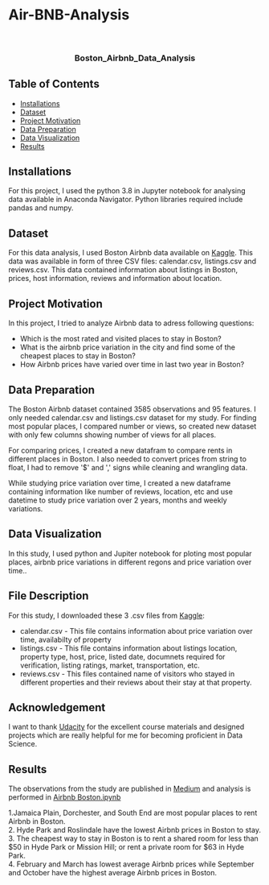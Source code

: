 # Air-BNB-Analysis
<!-- PROJECT LOGO -->
<br />
<p align="center">

  <h3 align="center">Boston_Airbnb_Data_Analysis</h3>

</p>

<!-- TABLE OF CONTENTS -->
## Table of Contents

* [Installations](#install)
* [Dataset](#ds)
* [Project Motivation](#pm)
* [Data Preparation](#dp)
* [Data Visualization](#dv)
* [Results](#res)

<!-- Installations -->
## Installations <a name="install"></a>

For this project, I used the python 3.8 in Jupyter notebook for analysing data available in Anaconda Navigator.
Python libraries required include pandas and numpy.

<!-- Dataset -->
## Dataset<a name="ds"></a>

For this data analysis, I used Boston Airbnb data available on [Kaggle](https://www.kaggle.com/). This data was available in form of three CSV files: calendar.csv,
listings.csv and reviews.csv. This data contained information about listings in Boston, prices, host information, reviews and information
about location.

<!-- Project Motivation -->
## Project Motivation<a name="pm"></a>

In this project, I tried to analyze Airbnb data to adress following questions:
* Which is the most rated and visited places to stay in Boston?
* What is the airbnb price variation in the city and find some of the cheapest places to stay in Boston?
* How Airbnb prices have varied over time in last two year in Boston?

<!-- Data Preparation -->
## Data Preparation<a name="dp"></a>

The Boston Airbnb dataset contained 3585 observations and 95 features. I only needed calendar.csv and listings.csv dataset for my study.
For finding most popular places, I compared number or views, so created new dataset with only few columns showing number of views for all places.

For comparing prices, I created a new datafram to compare rents in different places in Boston. I also needed to convert prices from string to float, I had to remove '$' and ',' signs while cleaning and wrangling data.

While studying price variation over time, I created a new dataframe containing information like number of reviews, location, etc and use datetime
to study price variation over 2 years, months and weekly variations.


<!-- Data Visualization -->
## Data Visualization<a name="dv"></a>

In this study, I used python and Jupiter notebook for ploting most popular places, airbnb price variations in different regons and price variation over time..

<!-- File Description -->
## File Description<a name="ds"></a>

For this study, I downloaded these 3 .csv files from [Kaggle](https://www.kaggle.com/):
* calendar.csv - This file contains information about price variation over time, availabilty of property
* listings.csv - This file contains information about listings location, property type, host, price, listed date, documnets required for verification, listing ratings, market, transportation, etc.
* reviews.csv - This files contained name of visitors who stayed in different properties and their reviews about their stay at that property.

<!-- Acknowledgement -->
## Acknowledgement<a name="ds"></a>

I want to thank [Udacity](https://www.udacity.com/) for the excellent course materials and designed projects which are really helpful for me for becoming proficient in Data Science.

<!-- Results -->
## Results<a name="res"></a>

The observations from the study are published in [Medium](https://medium.com/@pranavpuranik10/cheapest-and-popular-places-to-stay-in-boston-during-your-next-visit-a46f140165a)
and analysis is performed in [Airbnb Boston.ipynb](https://github.com/PranavPuranik/Air-BNB-Analysis/blob/master/Airbnb%20Boston.ipynb)

1.Jamaica Plain, Dorchester, and South End are most popular places to rent Airbnb in Boston. <br>
2. Hyde Park and Roslindale have the lowest Airbnb prices in Boston to stay. <br>
3. The cheapest way to stay in Boston is to rent a shared room for less than $50 in Hyde Park or Mission Hill; or rent a private room for $63 in Hyde Park. <br>
4. February and March has lowest average Airbnb prices while September and October have the highest average Airbnb prices in Boston.
